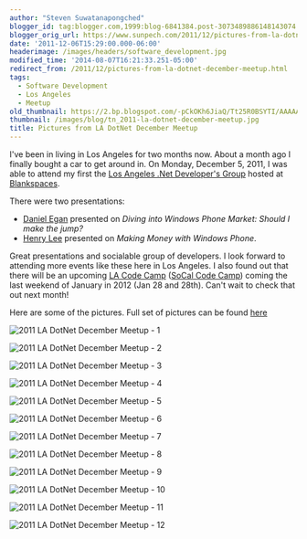 ```yaml
---
author: "Steven Suwatanapongched"
blogger_id: tag:blogger.com,1999:blog-6841384.post-3073489886148143074
blogger_orig_url: https://www.sunpech.com/2011/12/pictures-from-la-dotnet-december-meetup.html
date: '2011-12-06T15:29:00.000-06:00'
headerimage: /images/headers/software_development.jpg
modified_time: '2014-08-07T16:21:33.251-05:00'
redirect_from: /2011/12/pictures-from-la-dotnet-december-meetup.html
tags:
  - Software Development
  - Los Angeles
  - Meetup
old_thumbnail: https://2.bp.blogspot.com/-pCkOKh6JiaQ/Tt25R0BSYTI/AAAAAAAAxtg/4ZTwhQ45MVM/s800/2011-12-05-at-19-31-47.jpg
thumbnail: /images/blog/tn_2011-la-dotnet-december-meetup.jpg
title: Pictures from LA DotNet December Meetup
---
```


I've been in living in Los Angeles for two months now. About a month ago I finally bought a car to get around in. On Monday, December 5, 2011, I was able to attend my first the [Los Angeles .Net Developer's Group](https://www.ladotnet.org) hosted at [Blankspaces](https://www.blankspaces.com).

There were two presentations:

* [Daniel Egan](https://twitter.com/#!/danielegan) presented on *Diving into Windows Phone Market: Should I make the jump?*
* [Henry Lee](https://blog.toetapz.com) presented on *Making Money with Windows Phone*.

Great presentations and socialable group of developers. I look forward to attending more events like these here in Los Angeles. I also found out that there will be an upcoming [LA Code Camp](https://www.lacodecamp.com) ([SoCal Code Camp](https://www.socalcodecamp.com)) coming the last weekend of January in 2012 (Jan 28 and 28th). Can't wait to check that out next month!

Here are some of the pictures. Full set of pictures can be found [here](https://photos.app.goo.gl/DoxLWTUGCrEFS8zG8)

![2011 LA DotNet December Meetup - 1](/images/blog/2011-12-05-at-19-31-47.jpg)

![2011 LA DotNet December Meetup - 2](/images/blog/2011-12-05-at-19-58-26.jpg)

![2011 LA DotNet December Meetup - 3](/images/blog/2011-12-05-at-20-02-55.jpg)

![2011 LA DotNet December Meetup - 4](/images/blog/2011-12-05-at-20-04-25.jpg)

![2011 LA DotNet December Meetup - 5](/images/blog/2011-12-05-at-20-05-47.jpg)

![2011 LA DotNet December Meetup - 6](/images/blog/2011-12-05-at-20-14-02.jpg)

![2011 LA DotNet December Meetup - 7](/images/blog/2011-12-05-at-20-14-57.jpg)

![2011 LA DotNet December Meetup - 8](/images/blog/2011-12-05-at-20-17-50.jpg)

![2011 LA DotNet December Meetup - 9](/images/blog/2011-12-05-at-20-25-14.jpg)

![2011 LA DotNet December Meetup - 10](/images/blog/2011-12-05-at-20-29-45.jpg)

![2011 LA DotNet December Meetup - 11](/images/blog/2011-12-05-at-21-25-16.jpg)

![2011 LA DotNet December Meetup - 12](/images/blog/2011-12-05-at-21-47-50.jpg)